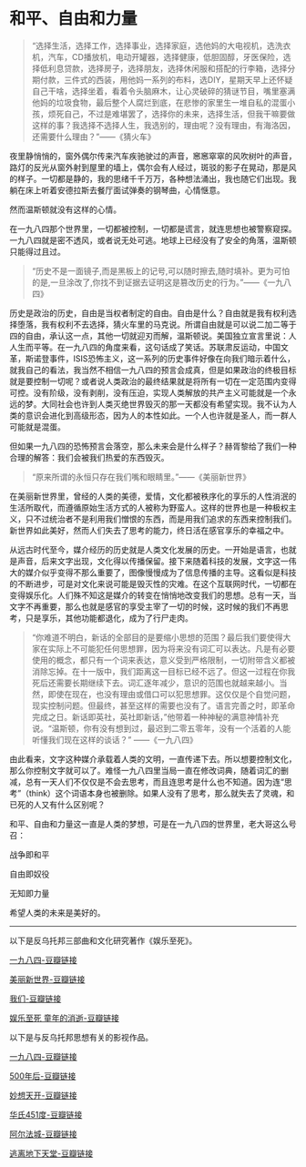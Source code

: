 # 和平、自由和力量
> “选择生活，选择工作，选择事业，选择家庭，选他妈的大电视机，选洗衣机，汽车，CD播放机，电动开罐器，选择健康，低胆固醇，牙医保险，选择低利息贷款，选择房子，选择朋友，选择休闲服和搭配的行李箱，选择分期付款，三件式的西装，用他妈一系列的布料，选DIY，星期天早上还怀疑自己干啥，选择坐着，看着令头脑麻木，让心灵破碎的猜谜节目，嘴里塞满他妈的垃圾食物，最后整个人腐烂到底，在悲惨的家里生一堆自私的混蛋小孩，烦死自己，不过是难堪罢了，选择你的未来，选择生活，但我干嘛要做这样的事？我选择不选择人生，我选别的，理由呢？没有理由，有海洛因，还需要什么理由？”——《猜火车》

夜里静悄悄的，窗外偶尔传来汽车疾驰驶过的声音，窸窸窣窣的风吹树叶的声音，路灯的反光从窗外射到屋里的墙上，偶尔会有人经过，斑驳的影子在晃动，那是风的样子。一切都是静的，我的思绪千千万万，各种想法涌出，我也随它们出现。我躺在床上听着安德拉斯去餐厅面试弹奏的钢琴曲，心情惬意。

然而温斯顿就没有这样的心情。

在一九八四那个世界里，一切都被控制，一切都是谎言，就连思想也被警察窥探。一九八四就是密不透风，或者说无处可逃。地球上已经没有了安全的角落，温斯顿只能得过且过。

> “历史不是一面镜子,而是黑板上的记号,可以随时擦去,随时填补。更为可怕的是,一旦涂改了,你找不到证据去证明这是篡改历史的行为。”——《一九八四》

历史是政治的历史，自由是当权者制定的自由。自由是什么？自由就是我有权利选择堕落，我有权利不去选择，猜火车里的马克说。所谓自由就是可以说二加二等于四的自由，承认这一点，其他一切就迎刃而解，温斯顿说。美国独立宣言里说：人人生而平等。在一九八四的角度来看，这句话成了笑话。苏联肃反运动，中国文革，斯诺登事件，ISIS恐怖主义，这一系列的历史事件好像在向我们暗示着什么，就我自己的看法，我当然不相信一九八四的预言会成真，但是如果政治的终极目标就是要控制一切呢？或者说人类政治的最终结果就是将所有一切在一定范围内变得可控。没有阶级，没有剥削，没有压迫，实现人类解放的共产主义可能就是一个永远的梦。大同社会也许到人类灭绝世界毁灭的那一天都没有希望实现。我不认为人类的意识会进化到高级形态，因为人的本性如此。一个人也许就是圣人，而一群人可能就是混蛋。

但如果一九八四的恐怖预言会落空，那么未来会是什么样子？赫胥黎给了我们一种合理的解答：我们会被我们热爱的东西毁灭。

> “原来所谓的永恒只存在我们嘴和眼睛里。”——《美丽新世界》

在美丽新世界里，曾经的人类的美德，爱情，文化都被秩序化的享乐的人性消泯的生活所取代，而遵循原始生活方式的人被称为野蛮人。这样的世界也是一种极权主义，只不过统治者不是利用我们憎恨的东西，而是用我们追求的东西来控制我们。新世界如此美好，然而人们失去了思考的能力，终日活在感官享乐的幸福之中。

从远古时代至今，媒介经历的历史就是人类文化发展的历史。一开始是语言，也就是声音，后来文字出现，文化得以传播保留。接下来随着科技的发展，文字这一伟大的媒介似乎变得不那么重要了，图像慢慢成为了信息传播的主导。这看似是科技的不断进步，可是对文化来说可能是毁灭性的灾难。在这个互联网时代，一切都在变得娱乐化。人们殊不知这是媒介的转变在悄悄地改变我们的思想。总有一天，当文字不再重要，那么也就是感官的享受主宰了一切的时候，这时候的我们不再思考，只是享乐，其他功能都退化，成为了行尸走肉。

> “你难道不明白，新话的全部目的是要缩小思想的范围？最后我们要使得大家在实际上不可能犯任何思想罪，因为将来没有词汇可以表达。凡是有必要使用的概念，都只有一个词来表达，意义受到严格限制，一切附带含义都被消除忘掉。在十一版中，我们距离这一目标已经不远了。但这一过程在你我死后还需要长期继续下去。词汇逐年减少，意识的范围也就越来越小。当然，即使在现在，也没有理由或借口可以犯思想罪。这仅仅是个自觉问题，现实控制问题。但最终，甚至这样的需要也没有了。语言完善之时，即革命完成之日。新话即英社，英社即新话，”他带着一种神秘的满意神情补充说。“温斯顿，你有没有想到过，最迟到二零五零年，没有一个活着的人能听懂我们现在这样的谈话？” ——《一九八四》

由此看来，文字这种媒介承载着人类的文明，一直传递下去。所以想要控制文化，那么你控制文字就可以了。难怪一九八四里当局一直在修改词典，随着词汇的删减，总有一天人们不仅仅是不会去思考，而且连思考是什么也不知道。因为连“思考”（think）这个词语本身也被删除。如果人没有了思考，那么就失去了灵魂，和已死的人又有什么区别呢？

和平、自由和力量这一直是人类的梦想，可是在一九八四的世界里，老大哥这么号召：

战争即和平

自由即奴役

无知即力量

希望人类的未来是美好的。

* * *

以下是反乌托邦三部曲和文化研究著作《娱乐至死》。

[一九八四-豆瓣链接](https://book.douban.com/subject/1858576/)

[美丽新世界-豆瓣链接](https://book.douban.com/subject/1321789/)

[我们-豆瓣链接](https://book.douban.com/subject/1466764/)

[娱乐至死 童年的消逝-豆瓣链接](https://book.douban.com/subject/3711709/)

以下是与反乌托邦思想有关的影视作品。

[一九八四-豆瓣链接](https://movie.douban.com/subject/1301849/)

[500年后-豆瓣链接](https://movie.douban.com/subject/1299209/)

[妙想天开-豆瓣链接](https://movie.douban.com/subject/1293823/)

[华氏451度-豆瓣链接](https://movie.douban.com/subject/1293885/)

[阿尔法城-豆瓣链接](https://movie.douban.com/subject/1316524/)

[逃离地下天堂-豆瓣链接](https://movie.douban.com/subject/1292729/)